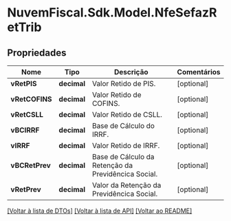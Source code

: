 # NuvemFiscal.Sdk.Model.NfeSefazRetTrib

## Propriedades

Nome | Tipo | Descrição | Comentários
------------ | ------------- | ------------- | -------------
**vRetPIS** | **decimal** | Valor Retido de PIS. | [optional] 
**vRetCOFINS** | **decimal** | Valor Retido de COFINS. | [optional] 
**vRetCSLL** | **decimal** | Valor Retido de CSLL. | [optional] 
**vBCIRRF** | **decimal** | Base de Cálculo do IRRF. | [optional] 
**vIRRF** | **decimal** | Valor Retido de IRRF. | [optional] 
**vBCRetPrev** | **decimal** | Base de Cálculo da Retenção da Previdêncica Social. | [optional] 
**vRetPrev** | **decimal** | Valor da Retenção da Previdêncica Social. | [optional] 

[[Voltar à lista de DTOs]](../README.md#documentation-for-models) [[Voltar à lista de API]](../README.md#documentation-for-api-endpoints) [[Voltar ao README]](../README.md)


